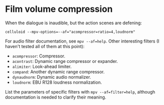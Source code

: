 Film volume compression
=======================

When the dialogue is inaudible, but the action scenes are defening:

    celluloid --mpv-options=--af="acompressor=ratio=4,loudnorm"

For audio filter documentation, see `mpv --af=help`. Other interesting filters
(I haven't tested all of them at this point):

 * `acompressor`: Compressor.
 * `acontrast`:   Dynamic range compressor or expander.
 * `alimiter`:    Look-ahead limiter.
 * `compand`:     Another dynamic range compressor.
 * `dynaudnorm`:  Dynamic audio normalizer.
 * `loudnorm`:    EBU R128 loudness normalization.

List the parameters of specific filters with `mpv --af=filter=help`, although
documentation is needed to clarify their meaning.
